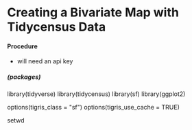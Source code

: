 # Creating a Bivariate Map with Tidycensus Data

#### Procedure
- will need an api key
##### (packages) 
library(tidyverse)
library(tidycensus)
library(sf)
library(ggplot2)


options(tigris_class = "sf")
options(tigris_use_cache = TRUE)

setwd
